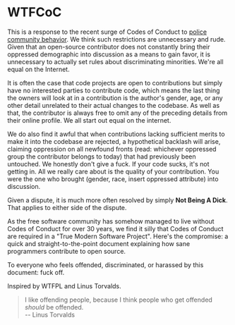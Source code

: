 
WTFCoC
======

This is a response to the recent surge of Codes of Conduct to [police community behavior](http://todogroup.org/opencodeofconduct/). We think such restrictions are unnecessary and rude. Given that an open-source contributor does not constantly bring their oppressed demographic into discussion as a means to gain favor, it is unnecessary to actually set rules about discriminating minorities. We're all equal on the Internet. 

It is often the case that code projects are open to contributions but simply have no interested parties to contribute code, which means the last thing the owners will look at in a contribution is the author's gender, age, or any other detail unrelated to their actual changes to the codebase. As well as that, the contributor is always free to omit any of the preceding details from their online profile. We all start out equal on the internet.

We do also find it awful that when contributions lacking sufficient merits to make it into the codebase are rejected, a hypothetical backlash will arise, claiming oppression on all newfound fronts (read: whichever oppressed group the contributor belongs to today) that had previously been untouched. We honestly don't give a fuck. If your code sucks, it's not getting in. All we really care about is the quality of your contribution. You were the one who brought (gender, race, insert oppressed attribute) into discussion.

Given a dispute, it is much more often resolved by simply **Not Being A Dick**. That applies to either side of the dispute.

As the free software community has somehow managed to live without Codes of Conduct for over 30 years, we find it silly that Codes of Conduct are required in a "True Modern Software Project". Here's the compromise: a quick and straight-to-the-point document explaining how sane programmers contribute to open source.

To everyone who feels offended, discriminated, or harassed by this document: fuck off.

Inspired by WTFPL and Linus Torvalds.

> I like offending people, because I think people who get offended *should* be offended.  
> -- Linus Torvalds

